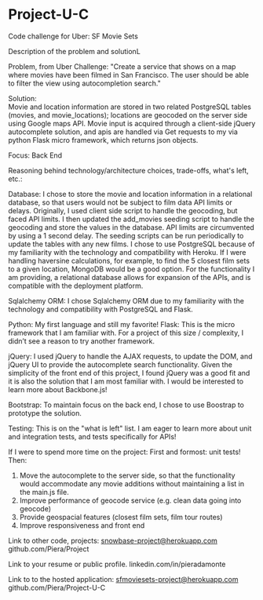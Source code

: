 Project-U-C
===========

Code challenge for Uber: SF Movie Sets

Description of the problem and solutionL

Problem, from Uber Challenge:
"Create a service that shows on a map where movies have been filmed in San Francisco. The user should be able to filter the view using autocompletion search."

Solution:  
Movie and location information are stored in two related PostgreSQL tables (movies, and movie_locations); locations are geocoded on the server side using Google maps API.  Movie input is acquired through a client-side jQuery autocomplete solution, and apis are handled via Get requests to my via python Flask micro framework, which returns json objects.

Focus:
Back End

Reasoning behind technology/architecture choices, trade-offs, what's left, etc.:

Database:  I chose to store the movie and location information in a relational database, so that users would not be subject to film data API limits or delays.  Originally, I used client side script to handle the geocoding, but faced API limits.  I then updated the add_movies seeding script to handle the geocoding and store the values in the database. API limits are circumvented by using a 1 second delay.  The seeding scripts can be run periodically to update the tables with any new films.  I chose to use PostgreSQL because of my familiarity with the technology and compatibility with Heroku.  If I were handling haversine calculations, for example, to find the 5 closest film sets to a given location, MongoDB would be a good option.  For the functionality I am providing, a relational database allows for expansion of the APIs, and is compatible with the deployment platform.

Sqlalchemy ORM:  I chose Sqlalchemy ORM due to my familiarity with the technology and compatibility with PostgreSQL and Flask.

Python:  My first language and still my favorite!
Flask:  This is the micro framework that I am familiar with.  For a project of this size / complexity, I didn’t see a reason to try another framework.

jQuery:  I used jQuery to handle the AJAX requests, to update the DOM, and jQuery UI to provide the autocomplete search functionality.  Given the simplicity of the front end of this project, I found jQuery was a good fit and it is also the solution that I am most familiar with.   I would be interested to learn more about Backbone.js!

Bootstrap:  To maintain focus on the back end, I chose to use Boostrap to prototype the solution.

Testing:  This is on the "what is left" list.  I am eager to learn more about unit and integration tests, and tests specifically for APIs! 

If I were to spend more time on the project:
First and formost: unit tests!
Then:
1. Move the autocomplete to the server side, so that the functionality would accommodate any movie additions without maintaining a list in the main.js file.
2. Improve performance of geocode service (e.g. clean data going into geocode)
3. Provide geospacial features (closest film sets, film tour routes)
4. Improve responsiveness and front end

Link to other code, projects:
snowbase-project@herokuapp.com
github.com/Piera/Project

Link to your resume or public profile.
linkedin.com/in/pieradamonte

Link to to the hosted application:
sfmoviesets-project@herokuapp.com
github.com/Piera/Project-U-C
